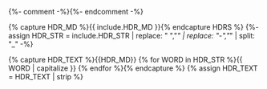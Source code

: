 
{%- comment -%}<!-- REQS inclu vars: HDR_MD, HDR_STR  RTNS: HDR_TEXT -->{%- endcomment -%}

{% capture HDR_MD %}{{ include.HDR_MD }}{% endcapture HDRS %}
{%- assign HDR_STR = include.HDR_STR 
  | replace: " ","_" 
  | replace: "-","_" 
  | split: "_" -%}

{% capture HDR_TEXT %}{{HDR_MD}} {% for WORD in HDR_STR %}{{ WORD | capitalize }} {% endfor %}{% endcapture %}
{% assign HDR_TEXT = HDR_TEXT | strip %}

